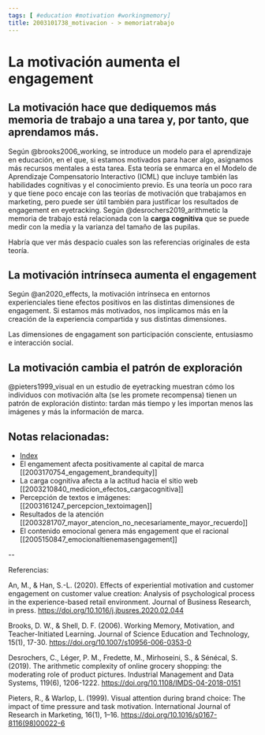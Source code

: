 ```yaml
---
tags: [ #education #motivation #workingmemory]
title: 2003101738_motivacion - > memoriatrabajo
---
```


# La motivación aumenta el engagement

## La motivación hace que dediquemos más memoria de trabajo a una tarea y, por tanto, que aprendamos más.

Según @brooks2006_working, se introduce un modelo para el aprendizaje en educación, en el que, si estamos motivados para hacer algo, asignamos más recursos mentales a esta tarea.
Esta teoría se enmarca en el Modelo de Aprendizaje Compensatorio Interactivo (ICML) que incluye también las habilidades cognitivas y el conocimiento previo.
Es una teoría un poco rara y que tiene poco encaje con las teorías de motivación que trabajamos en marketing, pero puede ser útil también para justificar los resultados de engagement en eyetracking. Según @desrochers2019_arithmetic la memoria de trabajo está relacionada con la **carga cognitiva** que se puede medir con la media y la varianza del tamaño de las pupilas.

Habría que ver más despacio cuales son las referencias originales de esta teoría.

## La motivación intrínseca aumenta el engagement

Según @an2020_effects, la motivación intrínseca en entornos experienciales tiene efectos positivos en las distintas dimensiones de engagement. Si estamos más motivados, nos implicamos más en la creación de la experiencia compartida y sus distintas dimensiones. 

Las dimensiones de engagament son participación consciente, entusiasmo e interacción social.

## La motivación cambia el patrón de exploración

@pieters1999_visual en un estudio de eyetracking muestran cómo los individuos con motivación alta (se les promete recompensa) tienen un patrón de exploración distinto: tardan más tiempo y les importan menos las imágenes y más la información de marca. 



## Notas relacionadas:

- [Index](_2003101705_index.md)
- El engamement afecta positivamente al capital de marca [[2003170754_engagement_brandequity]]
- La carga cognitiva afecta a la actitud hacia el sitio web [[2003210840_medicion_efectos_cargacognitiva]]
- Percepción de textos e imágenes: [[2003161247_percepcion_textoimagen]]
- Resultados de la atención [[2003281707_mayor_atencion_no_necesariamente_mayor_recuerdo]]
- El contenido emocional genera más engagement que el racional [[2005150847_emocionaltienemasengagement]]

--

Referencias:


An, M., & Han, S.-L. (2020). Effects of experiential motivation and customer engagement on customer value creation: Analysis of psychological process in the experience-based retail environment. Journal of Business Research, in press. https://doi.org/10.1016/j.jbusres.2020.02.044

Brooks, D. W., & Shell, D. F. (2006). Working Memory, Motivation, and Teacher-Initiated Learning. Journal of Science Education and Technology, 15(1), 17-30. https://doi.org/10.1007/s10956-006-0353-0

Desrochers, C., Léger, P. M., Fredette, M., Mirhoseini, S., & Sénécal, S. (2019). The arithmetic complexity of online grocery shopping: the moderating role of product pictures. Industrial Management and Data Systems, 119(6), 1206-1222. https://doi.org/10.1108/IMDS-04-2018-0151

Pieters, R., & Warlop, L. (1999). Visual attention during brand choice: The impact of time pressure and task motivation. International Journal of Research in Marketing, 16(1), 1–16. https://doi.org/10.1016/s0167-8116(98)00022-6
